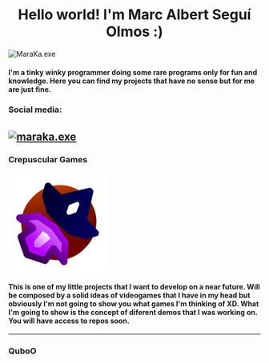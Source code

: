 <h1 align="center"><strong>Hello world! I'm Marc Albert Seguí Olmos :)</strong></h1>
<p align="left"> <img src="https://komarev.com/ghpvc/?username=MarcASO1560&label=Profile%20views&color=green&style=flat" alt="MaraKa.exe" /> </p>

#### I'm a tinky winky programmer doing some rare programs only for fun and knowledge. Here you can find my projects that have no sense but for me are just fine.
### Social media:
<a href="https://instagram.com/maraka.exe" target="blank"><img align="center" src="https://cdn-icons-png.flaticon.com/512/174/174855.png" alt="maraka.exe" height="40" width="40" /></a>
---
### Crepuscular Games

<img align="center" src="Crepuscular_Games_Logo.png" alt="drawing" width="200" />

#### This is one of my little projects that I want to develop on a near future. Will be composed by a solid ideas of videogames that I have in my head but obviously I'm not going to show you what games I'm thinking of XD. What I'm going to show is the concept of diferent demos that I was working on. You will have access to repos soon. 
---
### QuboO
